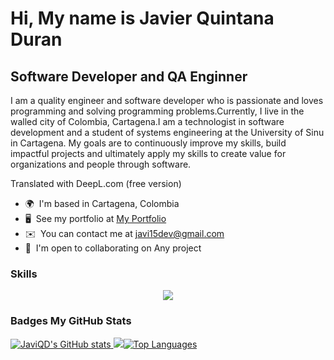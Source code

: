 Hi, My name is Javier Quintana Duran
===================================================================================================================================================

Software Developer and QA Enginner
------------------

I am a quality engineer and software developer who is passionate and loves programming and solving programming problems.Currently, I live in the walled city of Colombia, Cartagena.I am a technologist in software development and a student of systems engineering at the University of Sinu in Cartagena. My goals are to continuously improve my skills, build impactful projects and ultimately apply my skills to create value for organizations and people through software. 

Translated with DeepL.com (free version)

*   🌍  I'm based in Cartagena, Colombia
*   🖥️  See my portfolio at [My Portfolio](https://portafolio2024-eight.vercel.app/)
*   ✉️  You can contact me at [javi15dev@gmail.com](mailto:javi15dev@gmail.com)
*   🤝  I'm open to collaborating on Any project

### Skills 

<p align="center">
	<a href="https://github.com/JaviQD">
    <img src="https://skillicons.dev/icons?i=cs,dotnet,visualstudio,azure,git,html,css,js,angular,vscode,github,windows,mysql,sqlite,postman,wordpress&perline=14&theme=light" />
  </a>
</p>                   
  
### Badges <b>My GitHub Stats</b>

<a  href="http://www.github.com/JaviQD">
	<img src="https://github-readme-stats.vercel.app/api?username=JaviQD&show_icons=true&hide=&count_private=true&title_color=0891b2&text_color=ffffff&icon_color=0891b2&bg_color=1c1917&hide_border=true&show_icons=true" alt="JaviQD's GitHub stats" />
</a>

<a href="http://www.github.com/JaviQD">
	<img src="https://github-readme-streak-stats.herokuapp.com/?user=JaviQD&stroke=ffffff&background=1c1917&ring=0891b2&fire=0891b2&currStreakNum=ffffff&currStreakLabel=0891b2&sideNums=ffffff&sideLabels=ffffff&dates=ffffff&hide_border=true" /></a><a href="https://github.com/JaviQD" align="left"><img src="https://github-readme-stats.vercel.app/api/top-langs/?username=JaviQD&langs_count=10&title_color=0891b2&text_color=ffffff&icon_color=0891b2&bg_color=1c1917&hide_border=true&locale=en&custom_title=Top%20%Languages" alt="Top Languages" />
</a>
                  
